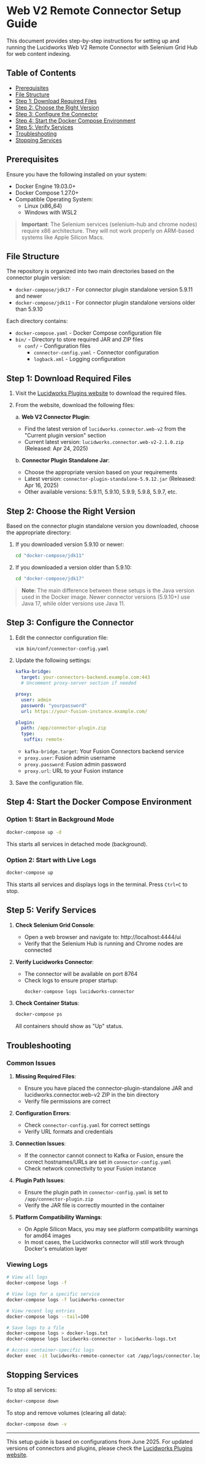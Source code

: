 # Web V2 Remote Connector Setup Guide

This document provides step-by-step instructions for setting up and running the Lucidworks Web V2 Remote Connector with Selenium Grid Hub for web content indexing.

## Table of Contents
- [Prerequisites](#prerequisites)
- [File Structure](#file-structure)
- [Step 1: Download Required Files](#step-1-download-required-files)
- [Step 2: Choose the Right Version](#step-2-choose-the-right-version)
- [Step 3: Configure the Connector](#step-3-configure-the-connector)
- [Step 4: Start the Docker Compose Environment](#step-4-start-the-docker-compose-environment)
- [Step 5: Verify Services](#step-5-verify-services)
- [Troubleshooting](#troubleshooting)
- [Stopping Services](#stopping-services)

## Prerequisites

Ensure you have the following installed on your system:
- Docker Engine 19.03.0+
- Docker Compose 1.27.0+
- Compatible Operating System:
  - Linux (x86_64)
  - Windows with WSL2

> **Important**: The Selenium services (selenium-hub and chrome nodes) require x86 architecture. They will not work properly on ARM-based systems like Apple Silicon Macs.

## File Structure

The repository is organized into two main directories based on the connector plugin version:
- `docker-compose/jdk17` - For connector plugin standalone version 5.9.11 and newer
- `docker-compose/jdk11` - For connector plugin standalone versions older than 5.9.10

Each directory contains:
- `docker-compose.yaml` - Docker Compose configuration file
- `bin/` - Directory to store required JAR and ZIP files
  - `conf/` - Configuration files
    - `connector-config.yaml` - Connector configuration
    - `logback.xml` - Logging configuration

## Step 1: Download Required Files

1. Visit the [Lucidworks Plugins website](https://plugins.lucidworks.com/) to download the required files.

2. From the website, download the following files:

   a. **Web V2 Connector Plugin**:
      - Find the latest version of `lucidworks.connector.web-v2` from the "Current plugin version" section
      - Current latest version: `lucidworks.connector.web-v2-2.1.0.zip` (Released: Apr 24, 2025)

   b. **Connector Plugin Standalone Jar**:
      - Choose the appropriate version based on your requirements
      - Latest version: `connector-plugin-standalone-5.9.12.jar` (Released: Apr 16, 2025)
      - Other available versions: 5.9.11, 5.9.10, 5.9.9, 5.9.8, 5.9.7, etc.

## Step 2: Choose the Right Version

Based on the connector plugin standalone version you downloaded, choose the appropriate directory:

1. If you downloaded version 5.9.10 or newer:
   ```bash
   cd "docker-compose/jdk11"
   ```

2. If you downloaded a version older than 5.9.10:
   ```bash
   cd "docker-compose/jdk17"
   ```

> **Note**: The main difference between these setups is the Java version used in the Docker image. Newer connector versions (5.9.10+) use Java 17, while older versions use Java 11.

## Step 3: Configure the Connector

1. Edit the connector configuration file:
   ```bash
   vim bin/conf/connector-config.yaml
   ```
   
2. Update the following settings:

   ```yaml
   kafka-bridge:
     target: your-connectors-backend.example.com:443
     # Uncomment proxy-server section if needed
   
   proxy:
     user: admin
     password: "yourpassword"
     url: https://your-fusion-instance.example.com/
   
   plugin:
     path: /app/connector-plugin.zip
     type:
      suffix: remote-
   ```

   - `kafka-bridge.target`: Your Fusion Connectors backend service
   - `proxy.user`: Fusion admin username
   - `proxy.password`: Fusion admin password
   - `proxy.url`: URL to your Fusion instance

3. Save the configuration file.

## Step 4: Start the Docker Compose Environment

### Option 1: Start in Background Mode

```bash
docker-compose up -d
```

This starts all services in detached mode (background).

### Option 2: Start with Live Logs

```bash
docker-compose up
```

This starts all services and displays logs in the terminal. Press `Ctrl+C` to stop.

## Step 5: Verify Services

1. **Check Selenium Grid Console**:
   - Open a web browser and navigate to: http://localhost:4444/ui
   - Verify that the Selenium Hub is running and Chrome nodes are connected

2. **Verify Lucidworks Connector**:
   - The connector will be available on port 8764
   - Check logs to ensure proper startup:
     ```bash
     docker-compose logs lucidworks-connector
     ```

3. **Check Container Status**:
   ```bash
   docker-compose ps
   ```
   All containers should show as "Up" status.

## Troubleshooting

### Common Issues

1. **Missing Required Files**:
   - Ensure you have placed the connector-plugin-standalone JAR and lucidworks.connector.web-v2 ZIP in the bin directory
   - Verify file permissions are correct

2. **Configuration Errors**:
   - Check `connector-config.yaml` for correct settings
   - Verify URL formats and credentials

3. **Connection Issues**:
   - If the connector cannot connect to Kafka or Fusion, ensure the correct hostnames/URLs are set in `connector-config.yaml`
   - Check network connectivity to your Fusion instance

4. **Plugin Path Issues**:
   - Ensure the plugin path in `connector-config.yaml` is set to `/app/connector-plugin.zip`
   - Verify the JAR file is correctly mounted in the container

5. **Platform Compatibility Warnings**:
   - On Apple Silicon Macs, you may see platform compatibility warnings for amd64 images
   - In most cases, the Lucidworks connector will still work through Docker's emulation layer

### Viewing Logs

```bash
# View all logs
docker-compose logs -f

# View logs for a specific service
docker-compose logs -f lucidworks-connector

# View recent log entries
docker-compose logs --tail=100

# Save logs to a file
docker-compose logs > docker-logs.txt
docker-compose logs lucidworks-connector > lucidworks-logs.txt

# Access container-specific logs
docker exec -it lucidworks-remote-connector cat /app/logs/connector.log
```

## Stopping Services

To stop all services:
```bash
docker-compose down
```

To stop and remove volumes (clearing all data):
```bash
docker-compose down -v
```

---

This setup guide is based on configurations from June 2025. For updated versions of connectors and plugins, please check the [Lucidworks Plugins website](https://plugins.lucidworks.com/).
